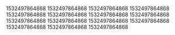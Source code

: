 1532497864868
1532497864868
1532497864868
1532497864868
1532497864868
1532497864868
1532497864868
1532497864868
1532497864868
1532497864868
1532497864868
1532497864868
1532497864868
1532497864868
1532497864868